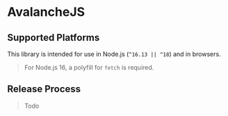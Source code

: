 # AvalancheJS

## Supported Platforms

This library is intended for use in Node.js (`^16.13 || ^18`) and in browsers.

> For Node.js 16, a polyfill for `fetch` is required.

## Release Process

> Todo
